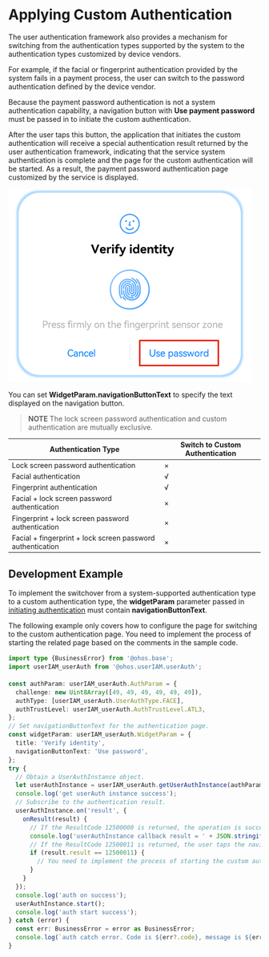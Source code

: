 # Applying Custom Authentication


The user authentication framework also provides a mechanism for switching from the authentication types supported by the system to the authentication types customized by device vendors.


For example, if the facial or fingerprint authentication provided by the system fails in a payment process, the user can switch to the password authentication defined by the device vendor.


Because the payment password authentication is not a system authentication capability, a navigation button with **Use payment password** must be passed in to initiate the custom authentication.


After the user taps this button, the application that initiates the custom authentication will receive a special authentication result returned by the user authentication framework, indicating that the service system authentication is complete and the page for the custom authentication will be started. As a result, the payment password authentication page customized by the service is displayed.


![](figures/authentication-widget.png)


You can set **WidgetParam.navigationButtonText** to specify the text displayed on the navigation button.


> **NOTE**
> The lock screen password authentication and custom authentication are mutually exclusive.


| Authentication Type| Switch to Custom Authentication| 
| -------- | -------- |
| Lock screen password authentication| × | 
| Facial authentication| √ | 
| Fingerprint authentication| √ | 
| Facial + lock screen password authentication| × | 
| Fingerprint + lock screen password authentication| × | 
| Facial + fingerprint + lock screen password authentication| × | 


## Development Example

To implement the switchover from a system-supported authentication type to a custom authentication type, the **widgetParam** parameter passed in [initiating authentication](start-authentication.md) must contain **navigationButtonText**.

The following example only covers how to configure the page for switching to the custom authentication page. You need to implement the process of starting the related page based on the comments in the sample code.

```ts
import type {BusinessError} from '@ohos.base';
import userIAM_userAuth from '@ohos.userIAM.userAuth';

const authParam: userIAM_userAuth.AuthParam = {
  challenge: new Uint8Array([49, 49, 49, 49, 49, 49]),
  authType: [userIAM_userAuth.UserAuthType.FACE],
  authTrustLevel: userIAM_userAuth.AuthTrustLevel.ATL3,
};
// Set navigationButtonText for the authentication page.
const widgetParam: userIAM_userAuth.WidgetParam = {
  title: 'Verify identity',
  navigationButtonText: 'Use password',
};
try {
  // Obtain a UserAuthInstance object.
  let userAuthInstance = userIAM_userAuth.getUserAuthInstance(authParam, widgetParam);
  console.log('get userAuth instance success');
  // Subscribe to the authentication result.
  userAuthInstance.on('result', {
    onResult(result) {
      // If the ResultCode 12500000 is returned, the operation is successful.
      console.log('userAuthInstance callback result = ' + JSON.stringify(result));
      // If the ResultCode 12500011 is returned, the user taps the navigation button to switch to the custom authentication page.
      if (result.result == 12500011) {
        // You need to implement the process of starting the custom authentication page.
      }
    }
  });
  console.log('auth on success');
  userAuthInstance.start();
  console.log('auth start success');
} catch (error) {
  const err: BusinessError = error as BusinessError;
  console.log(`auth catch error. Code is ${err?.code}, message is ${err?.message}`);
}
```
